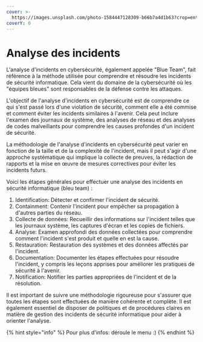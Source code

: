 ```yaml
---
cover: >-
  https://images.unsplash.com/photo-1584447128309-b66b7a4d1b63?crop=entropy&cs=tinysrgb&fm=jpg&ixid=MnwxOTcwMjR8MHwxfHNlYXJjaHwzfHxwYW5pY3xlbnwwfHx8fDE2NzU4NDQwNDk&ixlib=rb-4.0.3&q=80
coverY: 0
---
```


# Analyse des incidents

L'analyse d'incidents en cybersécurité, également appelée "Blue Team", fait référence à la méthode utilisée pour comprendre et résoudre les incidents de sécurité informatique. Cela vient du domaine de la cybersécurité où les "équipes bleues" sont responsables de la défense contre les attaques.

L'objectif de l'analyse d'incidents en cybersécurité est de comprendre ce qui s'est passé lors d'une violation de sécurité, comment elle a été commise et comment éviter les incidents similaires à l'avenir. Cela peut inclure l'examen des journaux de système, des analyses de réseau et des analyses de codes malveillants pour comprendre les causes profondes d'un incident de sécurité.

La méthodologie de l'analyse d'incidents en cybersécurité peut varier en fonction de la taille et de la complexité de l'incident, mais il peut s'agir d'une approche systématique qui implique la collecte de preuves, la rédaction de rapports et la mise en œuvre de mesures correctives pour éviter les incidents futurs.

Voici les étapes générales pour effectuer une analyse des incidents en sécurité informatique (bleu team) :

1. Identification: Détecter et confirmer l'incident de sécurité.
2. Containment: Contenir l'incident pour empêcher sa propagation à d'autres parties du réseau.
3. Collecte de données: Recueillir des informations sur l'incident telles que les journaux système, les captures d'écran et les copies de fichiers.
4. Analyse: Examen approfondi des données collectées pour comprendre comment l'incident s'est produit et quelle en est la cause.
5. Restauration: Restauration des systèmes et des données affectés par l'incident.
6. Documentation: Documenter les étapes effectuées pour résoudre l'incident, y compris les leçons apprises pour améliorer les pratiques de sécurité à l'avenir.
7. Notification: Notifier les parties appropriées de l'incident et de la résolution.

Il est important de suivre une méthodologie rigoureuse pour s'assurer que toutes les étapes sont effectuées de manière cohérente et complète. Il est également essentiel de disposer de politiques et de procédures claires en matière de gestion des incidents de sécurité informatique pour aider à orienter l'analyse.

{% hint style="info" %}
Pour plus d'infos: déroule le menu :)
{% endhint %}
